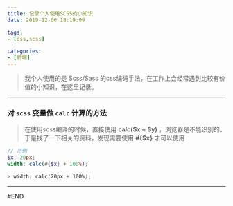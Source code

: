 ```yaml
---
title: 记录个人使用SCSS的小知识
date: 2019-12-06 18:19:09

tags:
- [css,scss]

categories:
- [前端]
---
```


> 我个人使用的是 Scss/Sass 的css编码手法，在工作上会经常遇到比较有价值的小知识，在这里记录。

<!-- more -->

---

### 对 `scss` 变量做 `calc` 计算的方法

> 在使用scss编译的时候，直接使用	**calc($x + $y)** ，浏览器是不能识别的。于是找了一下相关的资料，发现需要使用 **#{$x}** 才可以使用

```scss
// 范例
$x: 20px;
width: calc(#{$x} + 100%);

> width: calc(20px + 100%);
```

---


#END